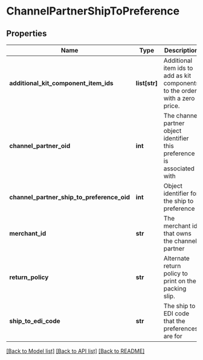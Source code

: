 # ChannelPartnerShipToPreference

## Properties
Name | Type | Description | Notes
------------ | ------------- | ------------- | -------------
**additional_kit_component_item_ids** | **list[str]** | Additional item ids to add as kit components to the order with a zero price. | [optional] 
**channel_partner_oid** | **int** | The channel partner object identifier this preference is associated with | [optional] 
**channel_partner_ship_to_preference_oid** | **int** | Object identifier for the ship to preference | [optional] 
**merchant_id** | **str** | The merchant id that owns the channel partner | [optional] 
**return_policy** | **str** | Alternate return policy to print on the packing slip. | [optional] 
**ship_to_edi_code** | **str** | The ship to EDI code that the preferences are for | [optional] 

[[Back to Model list]](../README.md#documentation-for-models) [[Back to API list]](../README.md#documentation-for-api-endpoints) [[Back to README]](../README.md)


